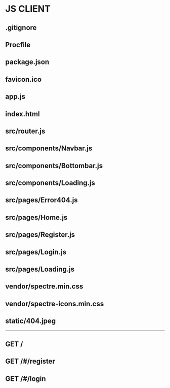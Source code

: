 # JS CLIENT
## .gitignore

## Procfile

## package.json

## favicon.ico

## app.js

## index.html

## src/router.js

## src/components/Navbar.js

## src/components/Bottombar.js

## src/components/Loading.js

## src/pages/Error404.js

## src/pages/Home.js

## src/pages/Register.js

## src/pages/Login.js

## src/pages/Loading.js

## vendor/spectre.min.css

## vendor/spectre-icons.min.css

## static/404.jpeg

---

## GET /

## GET /#/register

## GET /#/login


